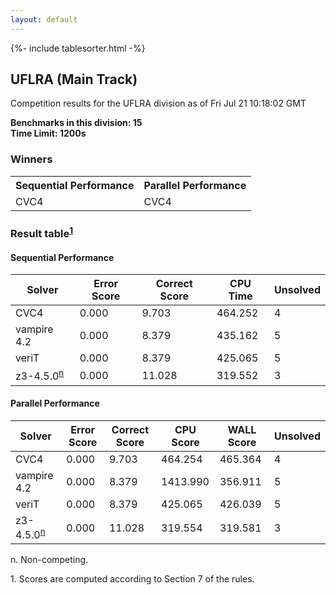 ```yaml
---
layout: default
---
```

{%- include tablesorter.html -%}

##  UFLRA (Main Track)

Competition results for the UFLRA division as of Fri Jul 21 10:18:02 GMT

**Benchmarks in this division: 15**
<br/>
**Time Limit: 1200s**


### Winners

<table>
<tr>
<th class="center">Sequential Performance</th>
<th class="center">Parallel Performance</th>
</tr>
<tr class="center">
<td>CVC4</td>
<td>CVC4</td>
</tr>
</table>

### Result table<sup><a href="#fn1">1</a></sup>

#### Sequential Performance
<table id="sequential" class="result sorted">
<thead>
<tr>
<th class="center">Solver</th>
<th class="center">Error Score</th>
<th class="center">Correct Score</th>
<th class="center">CPU Time</th>
<th class="center">Unsolved</th>
</tr>
</thead>
<tr>
<td>CVC4</td>
<td class="right">0.000</td>
<td class="right">9.703</td>
<td class="right">464.252</td>
<td class="right">4</td>
</tr>
<tr>
<td>vampire 4.2</td>
<td class="right">0.000</td>
<td class="right">8.379</td>
<td class="right">435.162</td>
<td class="right">5</td>
</tr>
<tr>
<td>veriT</td>
<td class="right">0.000</td>
<td class="right">8.379</td>
<td class="right">425.065</td>
<td class="right">5</td>
</tr>
<tr>
<td>z3-4.5.0<SUP><a href="#fn">n</a></SUP>
</td>
<td class="right">0.000</td>
<td class="right">11.028</td>
<td class="right">319.552</td>
<td class="right">3</td>
</tr>
</table>

#### Parallel Performance
<table id="parallel" class="result sorted">
<thead>
<tr>
<th class="center">Solver</th>
<th class="center">Error Score</th>
<th class="center">Correct Score</th>
<th class="center">CPU Score</th>
<th class="center">WALL Score</th>
<th class="center">Unsolved</th>
</tr>
</thead>
<tr>
<td>CVC4</td>
<td class="right">0.000</td>
<td class="right">9.703</td>
<td class="right">464.254</td>
<td class="right">465.364</td>
<td class="right">4</td>
</tr>
<tr>
<td>vampire 4.2</td>
<td class="right">0.000</td>
<td class="right">8.379</td>
<td class="right">1413.990</td>
<td class="right">356.911</td>
<td class="right">5</td>
</tr>
<tr>
<td>veriT</td>
<td class="right">0.000</td>
<td class="right">8.379</td>
<td class="right">425.065</td>
<td class="right">426.039</td>
<td class="right">5</td>
</tr>
<tr>
<td>z3-4.5.0<SUP><a href="#fn">n</a></SUP>
</td>
<td class="right">0.000</td>
<td class="right">11.028</td>
<td class="right">319.554</td>
<td class="right">319.581</td>
<td class="right">3</td>
</tr>
</table>
<span id="fn"> n. Non-competing.</span>

<span id="fn1"> 1. Scores are computed according to Section 7 of the rules.</span>



